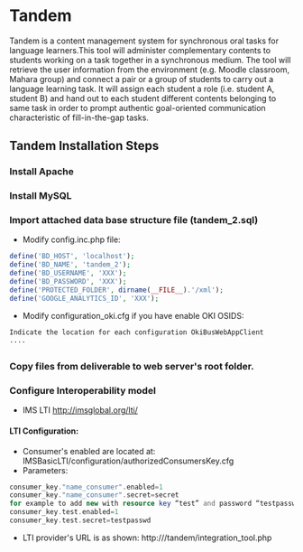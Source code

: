 Tandem
======

Tandem is a content management system for synchronous oral tasks for language learners.This tool will administer complementary contents to students working on a task together in a synchronous medium. The tool will retrieve the user information from the environment (e.g. Moodle classroom, Mahara group) and connect a pair or a group of students to carry out a language learning task. It will assign each student a role (i.e. student A, student B) and hand out to each student different contents belonging to same task in order to prompt authentic goal-oriented communication characteristic of fill-in-the-gap tasks.

## Tandem Installation Steps
### Install Apache
### Install MySQL
### Import attached data base structure file (tandem_2.sql)

* Modify config.inc.php file:
``` php
define('BD_HOST', 'localhost'); 
define('BD_NAME', 'tandem_2'); 
define('BD_USERNAME', 'XXX'); 
define('BD_PASSWORD', 'XXX'); 
define('PROTECTED_FOLDER', dirname(__FILE__).'/xml');
define('GOOGLE_ANALYTICS_ID', 'XXX'); 
```
* Modify configuration_oki.cfg if you have enable OKI OSIDS:
```
Indicate the location for each configuration OkiBusWebAppClient
....
```
##
### Copy files from deliverable to web server's root folder.
### Configure Interoperability model
* IMS LTI http://imsglobal.org/lti/ 
#### LTI Configuration:
*  Consumer's enabled are located at:
 IMSBasicLTI/configuration/authorizedConsumersKey.cfg
* Parameters:
```php
consumer_key."name_consumer".enabled=1
consumer_key."name_consumer".secret=secret
for example to add new with resource key “test” and password “testpasswd” 
consumer_key.test.enabled=1
consumer_key.test.secret=testpasswd 
```
* LTI provider's URL is as shown:
http://<ip>/tandem/integration_tool.php

